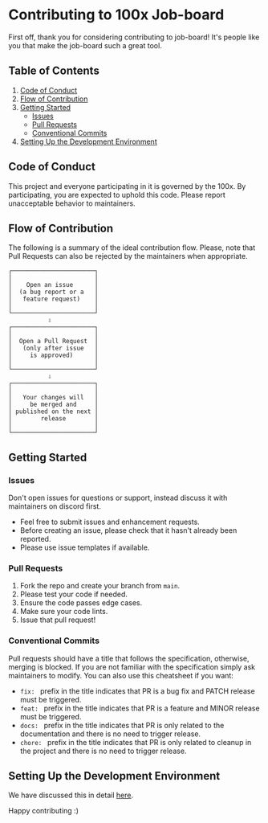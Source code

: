 # Contributing to 100x Job-board

First off, thank you for considering contributing to job-board! It's people like you that make the job-board such a great tool.

## Table of Contents
1. [Code of Conduct](#code-of-conduct)
2. [Flow of Contribution](#flow-of-contribution)
3. [Getting Started](#getting-started)
   - [Issues](#issues)
   - [Pull Requests](#pull-requests)
   - [Conventional Commits](#conventional-commits)
4. [Setting Up the Development Environment](#setting-up-the-development-environment)




## Code of Conduct

This project and everyone participating in it is governed by the 100x. By participating, you are expected to uphold this code. Please report unacceptable behavior to maintainers.

## Flow of Contribution
The following is a summary of the ideal contribution flow. Please, note that Pull Requests can also be rejected by the maintainers when appropriate.

    ┌───────────────────────┐
    │                       │
    │    Open an issue      │
    │  (a bug report or a   │
    │   feature request)    │
    │                       │
    └───────────────────────┘
               ⇩
    ┌───────────────────────┐
    │                       │
    │  Open a Pull Request  │
    │   (only after issue   │
    │     is approved)      │
    │                       │
    └───────────────────────┘
               ⇩
    ┌───────────────────────┐
    │                       │
    │   Your changes will   │
    │     be merged and     │
    │ published on the next │
    │        release        │
    │                       │
    └───────────────────────┘

## Getting Started

### Issues

Don't open issues for questions or support, instead discuss it with maintainers on discord first.

- Feel free to submit issues and enhancement requests.
- Before creating an issue, please check that it hasn't already been reported.
- Please use issue templates if available.

### Pull Requests

1. Fork the repo and create your branch from `main`.
2. Please test your code if needed.
3. Ensure the code passes edge cases.
4. Make sure your code lints.
5. Issue that pull request!

### Conventional Commits

Pull requests should have a title that follows the specification, otherwise, merging is blocked. If you are not familiar with the specification simply ask maintainers to modify. You can also use this cheatsheet if you want:

- `fix: ` prefix in the title indicates that PR is a bug fix and PATCH release must be triggered.
- `feat: ` prefix in the title indicates that PR is a feature and MINOR release must be triggered.
- `docs: ` prefix in the title indicates that PR is only related to the documentation and there is no need to trigger release.
- `chore: ` prefix in the title indicates that PR is only related to cleanup in the project and there is no need to trigger release.

## Setting Up the Development Environment
We have discussed this in detail [here](README.md).

Happy contributing :)
